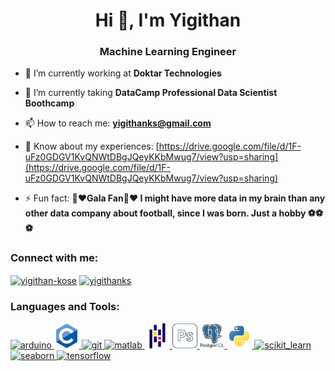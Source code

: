 <h1 align="center">Hi 👋, I'm Yigithan</h1>
<h3 align="center">Machine Learning Engineer</h3>

- 🔭 I’m currently working at **Doktar Technologies**

- 🌱 I’m currently taking **DataCamp Professional Data Scientist Boothcamp**

- 📫 How to reach me: **yigithanks@gmail.com**

- 📄 Know about my experiences: [https://drive.google.com/file/d/1F-uFz0GDGV1KvQNWtDBgJQeyKKbMwug7/view?usp=sharing](https://drive.google.com/file/d/1F-uFz0GDGV1KvQNWtDBgJQeyKKbMwug7/view?usp=sharing)

- ⚡ Fun fact: **💛❤️Gala Fan💛❤️ I might have more data in my brain than any other data company about football, since I was born. Just a hobby ⚽⚽⚽**

<h3 align="left">Connect with me:</h3>
<p align="left">
<a href="https://linkedin.com/in/yigithan-kose" target="blank"><img align="center" src="https://upload.wikimedia.org/wikipedia/commons/8/81/LinkedIn_icon.svg" alt="yigithan-kose" height="35" width="45" /></a>
<a href="https://kaggle.com/yigithanks" target="blank"><img align="center" src="https://raw.githubusercontent.com/rahuldkjain/github-profile-readme-generator/master/src/images/icons/Social/kaggle.svg" alt="yigithanks" height="30" width="40" /></a>
</p>

<h3 align="left">Languages and Tools:</h3>
<p align="left"> <a href="https://www.arduino.cc/" target="_blank" rel="noreferrer"> <img src="https://cdn.worldvectorlogo.com/logos/arduino-1.svg" alt="arduino" width="40" height="40"/> </a> <a href="https://www.cprogramming.com/" target="_blank" rel="noreferrer"> <img src="https://raw.githubusercontent.com/devicons/devicon/master/icons/c/c-original.svg" alt="c" width="40" height="40"/> </a> <a href="https://git-scm.com/" target="_blank" rel="noreferrer"> <img src="https://www.vectorlogo.zone/logos/git-scm/git-scm-icon.svg" alt="git" width="40" height="40"/> </a> <a href="https://www.mathworks.com/" target="_blank" rel="noreferrer"> <img src="https://upload.wikimedia.org/wikipedia/commons/2/21/Matlab_Logo.png" alt="matlab" width="40" height="40"/> </a> <a href="https://pandas.pydata.org/" target="_blank" rel="noreferrer"> <img src="https://raw.githubusercontent.com/devicons/devicon/2ae2a900d2f041da66e950e4d48052658d850630/icons/pandas/pandas-original.svg" alt="pandas" width="40" height="40"/> </a> <a href="https://www.photoshop.com/en" target="_blank" rel="noreferrer"> <img src="https://raw.githubusercontent.com/devicons/devicon/master/icons/photoshop/photoshop-line.svg" alt="photoshop" width="40" height="40"/> </a> <a href="https://www.postgresql.org" target="_blank" rel="noreferrer"> <img src="https://raw.githubusercontent.com/devicons/devicon/master/icons/postgresql/postgresql-original-wordmark.svg" alt="postgresql" width="40" height="40"/> </a> <a href="https://www.python.org" target="_blank" rel="noreferrer"> <img src="https://raw.githubusercontent.com/devicons/devicon/master/icons/python/python-original.svg" alt="python" width="40" height="40"/> </a> <a href="https://scikit-learn.org/" target="_blank" rel="noreferrer"> <img src="https://upload.wikimedia.org/wikipedia/commons/0/05/Scikit_learn_logo_small.svg" alt="scikit_learn" width="40" height="40"/> </a> <a href="https://seaborn.pydata.org/" target="_blank" rel="noreferrer"> <img src="https://seaborn.pydata.org/_images/logo-mark-lightbg.svg" alt="seaborn" width="40" height="40"/> </a> <a href="https://www.tensorflow.org" target="_blank" rel="noreferrer"> <img src="https://www.vectorlogo.zone/logos/tensorflow/tensorflow-icon.svg" alt="tensorflow" width="40" height="40"/> </a> </p>
